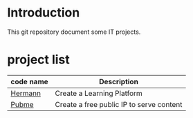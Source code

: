 <head><link rel="stylesheet" href="./md.css"/><script src="./md.js"></script></head>


[//]: #(Reference)
[prj_hermann]: ./hermann/index.md
[prj_pubme]:   ./pubme/README.md


# Introduction
This git repository document some IT projects.



# project list 
|code name|Description|
|-|-|
|[Hermann][prj_hermann]|Create a Learning Platform|
|[Pubme][prj_pubme]|Create a free public IP to serve content|
<br>

